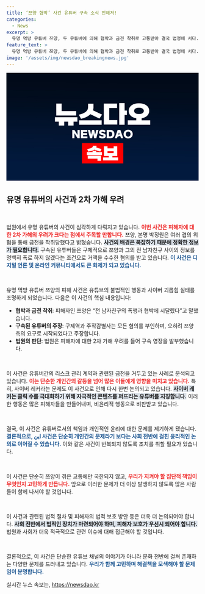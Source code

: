 ```yaml
---
title: ‘쯔양 협박’ 사건 유튜버 구속 소식 전해져!
categories:
  - News
excerpt: >
  유명 먹방 유튜버 쯔양, 두 유튜버에 의해 협박과 금전 착취로 고통받아 결국 법정에 서다. 법원은 피해자 보호를 이유로 이들 구속 결정을 내렸다. 과거의 그림자가 드리운 이 사건이 사이버 레커 문제를 다시금 떠올리게 한다!
feature_text: >
  유명 먹방 유튜버 쯔양, 두 유튜버에 의해 협박과 금전 착취로 고통받아 결국 법정에 서다. 법원은 피해자 보호를 이유로 이들 구속 결정을 내렸다. 과거의 그림자가 드리운 이 사건이 사이버 레커 문제를 다시금 떠올리게 한다!
image: '/assets/img/newsdao_breakingnews.jpg'
---
```


<p><img src="/assets/img/newsdao_breakingnews.jpg" alt="koreaapp 속보" /></p>

<h2 data-ke-size="size26">유명 유튜버의 사건과 2차 가해 우려</h2>

<p data-ke-size="size16">&nbsp;</p>

<p>법원에서 유명 유튜버의 사건이 심각하게 다뤄지고 있습니다. <b><span style="color: #ee2323;">이번 사건은 피해자에 대한 2차 가해의 우려가 크다는 점에서 주목할 만합니다.</span></b> 쯔양, 본명 박정원은 여러 겹의 위협을 통해 금전을 착취당했다고 밝혔습니다. <b><span style="background-color: #21538527;">사건의 배경은 복잡하기 때문에 정확한 정보가 필요합니다.</span></b> 구속된 유튜버들은 구체적으로 쯔양과 그의 전 남자친구 사이의 정보를 명백히 폭로 하지 않겠다는 조건으로 거액을 수수한 혐의를 받고 있습니다. <b><span style="color: #1a5490;">이 사건은 디지털 언론 및 온라인 커뮤니티에서도 큰 화제가 되고 있습니다.</span></b></p>

<p data-ke-size="size16">&nbsp;</p>

<p>유명 먹방 유튜버 쯔양의 피해 사건은 유튜브의 불법적인 행동과 사이버 괴롭힘 실태를 조명하게 되었습니다. 다음은 이 사건의 핵심 내용입니다:</p>

<ul>
    <li><b>협박과 금전 착취</b>: 피해자인 쯔양은 “전 남자친구의 폭행과 협박에 시달렸다”고 말했습니다.</li>
    <li><b>구속된 유튜버의 주장</b>: 구제역과 주작감별사는 모든 혐의를 부인하며, 오히려 쯔양 측의 요구로 시작되었다고 주장합니다.</li>
    <li><b>법원의 판단</b>: 법원은 피해자에 대한 2차 가해 우려를 들어 구속 영장을 발부했습니다.</li>
</ul>

<p data-ke-size="size16">&nbsp;</p>

<p>이 사건은 유튜버간의 리스크 관리 계약과 관련된 금전을 거두고 있는 사례로 분석되고 있습니다. <b><span style="color: #ee2323;">이는 단순한 개인간의 갈등을 넘어 많은 이들에게 영향을 미치고 있습니다.</span></b> 특히, 사이버 레커라는 문제도 이 사건으로 인해 다시 한번 논의되고 있습니다. <b><span style="background-color: #21538527;">사이버 레커는 클릭 수를 극대화하기 위해 자극적인 콘텐츠를 퍼뜨리는 유튜버를 지칭합니다.</span></b> 이러한 행동은 많은 피해자들을 만들어내며, 비윤리적 행동으로 비판받고 있습니다.</p>

<p data-ke-size="size16">&nbsp;</p>

<p>결국, 이 사건은 유튜버로서의 책임과 개인적인 윤리에 대한 문제를 제기하게 됐습니다. <b><span style="color: #1a5490;">결론적으로, اين 사건은 단순히 개인간의 문제라기 보다는 사회 전반에 걸친 윤리적인 논의로 이어질 수 있습니다.</span></b> 이와 같은 사건이 반복되지 않도록 조치를 취할 필요가 있습니다.</p>

<p data-ke-size="size16">&nbsp;</p>

<p>이 사건은 단순히 쯔양이 겪은 고통에만 국한되지 않고, <b><span style="color: #ee2323;">우리가 지켜야 할 집단적 책임이 무엇인지 고민하게 만듭니다.</span></b> 앞으로 이러한 문제가 더 이상 발생하지 않도록 많은 사람들이 함께 나서야 할 것입니다. </p>

<p data-ke-size="size16">&nbsp;</p>

<p>이 사건과 관련된 법적 절차 및 피해자의 법적 보호 방안 등은 더욱 더 논의되어야 합니다. <b><span style="background-color: #21538527;">사회 전반에서 법적인 장치가 마련되어야 하며, 피해자 보호가 우선시 되어야 합니다.</span></b> 법원과 사회가 더욱 적극적으로 관련 이슈에 대해 접근해야 할 것입니다. </p>

<p data-ke-size="size16">&nbsp;</p>

<p>결론적으로, 이 사건은 단순한 유튜브 채널의 이야기가 아니라 문화 전반에 걸쳐 존재하는 다양한 문제를 드러내고 있습니다. <b><span style="color: #1a5490;">우리가 함께 고민하며 해결책을 모색해야 할 문제임이 분명합니다.</span></b></p>
실시간 뉴스 속보는, <a href="https://newsdao.kr" rel="dofollow">https://newsdao.kr</a>


